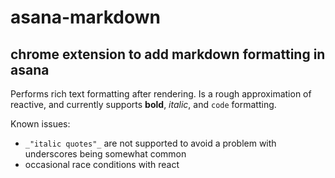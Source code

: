# asana-markdown
## chrome extension to add markdown formatting in asana

Performs rich text formatting after rendering. Is a rough approximation of
reactive, and currently supports **bold**, _italic_, and `code` formatting.

Known issues:
 * `_"italic quotes"_` are not supported to avoid a problem with underscores being somewhat common
 * occasional race conditions with react

